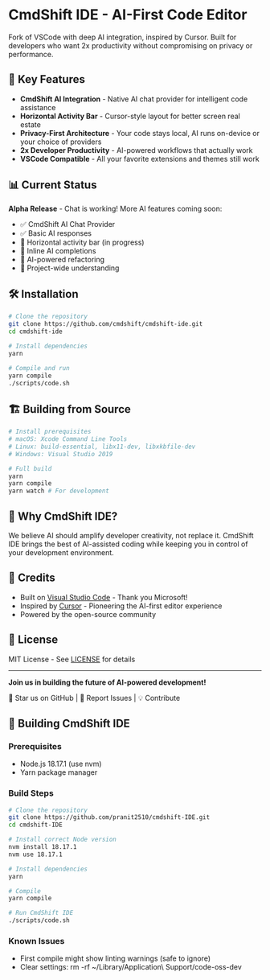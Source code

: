 # CmdShift IDE - AI-First Code Editor

Fork of VSCode with deep AI integration, inspired by Cursor. Built for developers who want 2x productivity without compromising on privacy or performance.

## 🚀 Key Features

- **CmdShift AI Integration** - Native AI chat provider for intelligent code assistance
- **Horizontal Activity Bar** - Cursor-style layout for better screen real estate
- **Privacy-First Architecture** - Your code stays local, AI runs on-device or your choice of providers
- **2x Developer Productivity** - AI-powered workflows that actually work
- **VSCode Compatible** - All your favorite extensions and themes still work

## 📊 Current Status

**Alpha Release** - Chat is working! More AI features coming soon:
- ✅ CmdShift AI Chat Provider
- ✅ Basic AI responses
- 🚧 Horizontal activity bar (in progress)
- 🚧 Inline AI completions
- 🚧 AI-powered refactoring
- 🚧 Project-wide understanding

## 🛠️ Installation

```bash
# Clone the repository
git clone https://github.com/cmdshift/cmdshift-ide.git
cd cmdshift-ide

# Install dependencies
yarn

# Compile and run
yarn compile
./scripts/code.sh
```

## 🏗️ Building from Source

```bash
# Install prerequisites
# macOS: Xcode Command Line Tools
# Linux: build-essential, libx11-dev, libxkbfile-dev
# Windows: Visual Studio 2019

# Full build
yarn
yarn compile
yarn watch # For development
```

## 🎯 Why CmdShift IDE?

We believe AI should amplify developer creativity, not replace it. CmdShift IDE brings the best of AI-assisted coding while keeping you in control of your development environment.

## 👏 Credits

- Built on [Visual Studio Code](https://github.com/microsoft/vscode) - Thank you Microsoft!
- Inspired by [Cursor](https://cursor.sh) - Pioneering the AI-first editor experience
- Powered by the open-source community

## 📄 License

MIT License - See [LICENSE](LICENSE) for details

---

**Join us in building the future of AI-powered development!**

🌟 Star us on GitHub | 🐛 Report Issues | 💡 Contribute
## 🚀 Building CmdShift IDE

### Prerequisites
- Node.js 18.17.1 (use nvm)
- Yarn package manager

### Build Steps
```bash
# Clone the repository
git clone https://github.com/pranit2510/cmdshift-IDE.git
cd cmdshift-IDE

# Install correct Node version
nvm install 18.17.1
nvm use 18.17.1

# Install dependencies
yarn

# Compile
yarn compile

# Run CmdShift IDE
./scripts/code.sh
```

### Known Issues
- First compile might show linting warnings (safe to ignore)
- Clear settings: rm -rf ~/Library/Application\ Support/code-oss-dev

